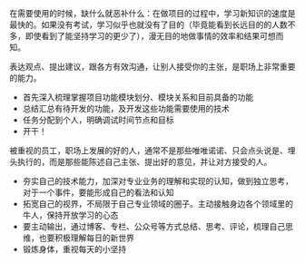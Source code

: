 在需要使用的时候，缺什么就恶补什么：在做项目的过程中，学习新知识的速度是最快的。如果没有考试，学习似乎也就没有了目的（毕竟能看到长远目的的人数不多，即使看到了能坚持学习的更少了），漫无目的地做事情的效率和结果可想而知。

表达观点、提出建议，跟各方有效沟通，让别人接受你的主张，是职场上非常重要的能力。

- 首先深入梳理掌握项目功能模块划分、模块关系和目前具备的功能
- 总结汇总有待开发的功能，及开发这些功能需要使用的技术
- 任务分配到个人，明确调试时间节点和目标
- 开干！

被重视的员工，职场上发展的好的人，通常不是那些唯唯诺诺、只会点头说是、埋头执行的，而是那些能陈述自己主张、提出好的意见，并让对方接受的人。

- 夯实自己的技术能力，加深对专业业务的理解和实现的认知，做到独立思考，对于一个事件，要能形成自己的看法和认知
- 拓宽自己的视界，不局限于自己专业领域的圈子。主动接触身边各个领域里的牛人，保持开放学习的心态
- 要主动输出，通过博客、专栏、公众号等方式总结、思考、评论，梳理自己思维，也要积极理解每日的新世界
- 锻炼身体，重视每天的小坚持

